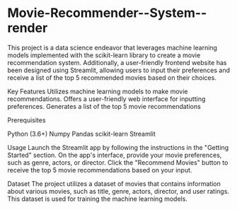 # Movie-Recommender--System--render

This project is a data science endeavor that leverages machine learning models implemented with the scikit-learn library to create a movie recommendation system. Additionally, a user-friendly frontend website has been designed using Streamlit, allowing users to input their preferences and receive a list of the top 5 recommended movies based on their choices.

Key Features
Utilizes machine learning models to make movie recommendations.
Offers a user-friendly web interface for inputting preferences.
Generates a list of the top 5 movie recommendations


Prerequisites

Python (3.6+)
Numpy
Pandas
scikit-learn
Streamlit


Usage
Launch the Streamlit app by following the instructions in the "Getting Started" section.
On the app's interface, provide your movie preferences, such as genre, actors, or director.
Click the "Recommend Movies" button to receive the top 5 movie recommendations based on your input.


Dataset
The project utilizes a dataset of movies that contains information about various movies, such as title, genre, actors, director, and user ratings. This dataset is used for training the machine learning models.
